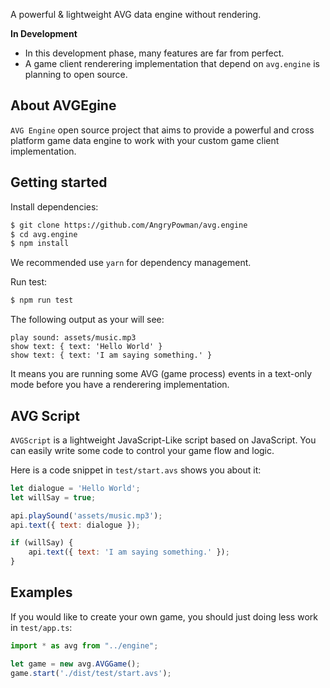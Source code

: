 A powerful & lightweight AVG data engine without rendering. 

**In Development**
- In this development phase, many features are far from perfect.
- A game client renderering implementation that depend on `avg.engine` is planning to open source.

## About AVGEgine
`AVG Engine` open source project that aims to provide a powerful and cross platform game data engine to work with your custom game client implementation.

## Getting started
Install dependencies:

``` bash
$ git clone https://github.com/AngryPowman/avg.engine
$ cd avg.engine
$ npm install
```

We recommended use `yarn` for dependency management.

Run test:
``` bash
$ npm run test
```

The following output as your will see:
```
play sound: assets/music.mp3
show text: { text: 'Hello World' }
show text: { text: 'I am saying something.' }
```

It means you are running some AVG (game process) events in a text-only mode before you have a renderering implementation.

## AVG Script
`AVGScript` is a lightweight JavaScript-Like script based on JavaScript. You can easily write some code to control your game flow and logic.

Here is a code snippet in `test/start.avs` shows you about it:
``` JavaScript
let dialogue = 'Hello World';
let willSay = true;

api.playSound('assets/music.mp3');
api.text({ text: dialogue });

if (willSay) {
    api.text({ text: 'I am saying something.' });
}

```

## Examples
If you would like to create your own game, you should just doing less work in `test/app.ts`:

``` TypeScript
import * as avg from "../engine";

let game = new avg.AVGGame();
game.start('./dist/test/start.avs');

```
